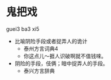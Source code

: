 # 鬼把戏
guei3 ba3 xi5
+ 比喻阴险手段或者捉弄人的诡计
  * 泰州方言词典4
  - 你这点儿～捱人识破啊就不值钱唻。
+ 阴险的手段，伎俩；暗中捉弄人的手段。
  * 泰兴方言辞典
